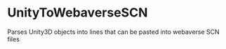 # UnityToWebaverseSCN
Parses Unity3D objects into lines that can be pasted into webaverse SCN files
